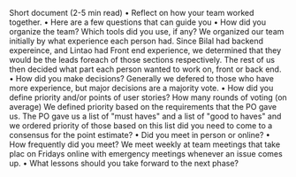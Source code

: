Short document (2-5 min read)
• Reflect on how your team worked together.
• Here are a few questions that can guide you
• How did you organize the team? Which tools did you use, if any?
We organized our team initially by what experience each person had. Since Bilal had backend expereince, and Lintao had Front end experience, we determined that they would be the leads foreach of those sections respectively. The rest of us then decided what part each person wanted to work on, front or back end. 
• How did you make decisions?
Generally we defered to those who have more experience, but major decisions are a majority vote.
• How did you define priority and/or points of user stories? How many rounds of voting (on average)
We defined priority based on the requirements that the PO gave us. The PO gave us a list of "must haves" and a list of "good to haves" and we ordered priority of those based on this list
did you need to come to a consensus for the point estimate?
• Did you meet in person or online?
• How frequently did you meet?
 We meet weekly at team meetings that take plac on Fridays online with emergency meetings whenever an issue comes up.
• What lessons should you take forward to the next phase?